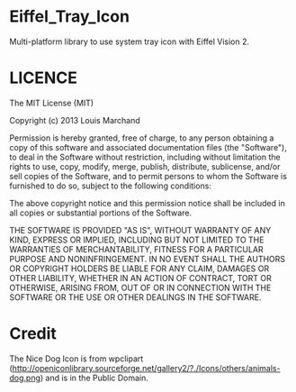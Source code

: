 Eiffel_Tray_Icon
================

Multi-platform library to use system tray icon with Eiffel Vision 2.

LICENCE
=======

The MIT License (MIT)

Copyright (c) 2013 Louis Marchand

Permission is hereby granted, free of charge, to any person obtaining a copy of
this software and associated documentation files (the "Software"), to deal in
the Software without restriction, including without limitation the rights to
use, copy, modify, merge, publish, distribute, sublicense, and/or sell copies of
the Software, and to permit persons to whom the Software is furnished to do so,
subject to the following conditions:

The above copyright notice and this permission notice shall be included in all
copies or substantial portions of the Software.

THE SOFTWARE IS PROVIDED "AS IS", WITHOUT WARRANTY OF ANY KIND, EXPRESS OR
IMPLIED, INCLUDING BUT NOT LIMITED TO THE WARRANTIES OF MERCHANTABILITY, FITNESS
FOR A PARTICULAR PURPOSE AND NONINFRINGEMENT. IN NO EVENT SHALL THE AUTHORS OR
COPYRIGHT HOLDERS BE LIABLE FOR ANY CLAIM, DAMAGES OR OTHER LIABILITY, WHETHER
IN AN ACTION OF CONTRACT, TORT OR OTHERWISE, ARISING FROM, OUT OF OR IN
CONNECTION WITH THE SOFTWARE OR THE USE OR OTHER DEALINGS IN THE SOFTWARE.

Credit
======

The Nice Dog Icon is from wpclipart (http://openiconlibrary.sourceforge.net/gallery2/?./Icons/others/animals-dog.png) and
is in the Public Domain.
